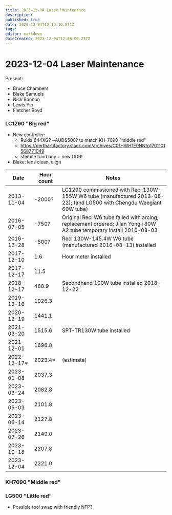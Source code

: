 ```yaml
---
title: 2023-12-04 Laser Maintenance
description: 
published: true
date: 2023-12-04T12:10:10.871Z
tags: 
editor: markdown
dateCreated: 2023-12-04T12:08:00.237Z
---
```


# 2023-12-04 Laser Maintenance

Present:
* Bruce Chambers
* Blake Samuels
* Nick Bannon
* Lewis Yip
* Fletcher Boyd

### LC1290 "Big red"
* New controller:
  * Ruida 644XG? ~AUD$500? to match KH-7090 "middle red"
  * https://perthartifactory.slack.com/archives/C01HWH1E0NN/p1701101568771049
  * steeple fund buy + new DGR!
* Blake: lens clean, align

| Date       | Hour count | Notes |
|------------|------------|-----------------------------------------------------------------------------------------------------------------------|
| 2013-11-04 | -2000?     | LC1290 commissioned with Reci 130W-155W W6 tube (manufactured 2013-08-22); (and LG500 with Chengdu Weegiant 60W tube) |
| 2016-07-05 | -750?      | Original Reci W6 tube failed with arcing, replacement ordered; Jilan Yongli 80W A2 tube temporary install 2016-08-03  |
| 2016-12-28 | -500?      | Reci 130W-145.4W W6 tube (manufactured 2016-08-13) installed |
| 2017-12-10 | 1.6        | Hour meter installed |
| 2017-12-17 | 11.5       | |
| 2018-12-17 | 488.9      | Secondhand 100W tube installed 2018-12-22 |
| 2019-12-16 | 1026.3     | |
| 2020-12-19 | 1441.1     | |
| 2021-03-20 | 1515.6     | SPT-TR130W tube installed |
| 2021-12-01 | 1696.8     | |
| 2022-12-17* | 2023.4*   | (estimate) |
| 2023-01-08 | 2037.3     | |
| 2023-03-24 | 2082.8     | |
| 2023-05-03 | 2101.8     | |
| 2023-06-14 | 2127.8     | |
| 2023-07-26 | 2149.0     | |
| 2023-10-18 | 2207.8     | |
| 2023-12-04 | 2221.0     | |

### KH7090 "Middle red"

### LG500 "Little red"
* Possible tool swap with friendly NFP?